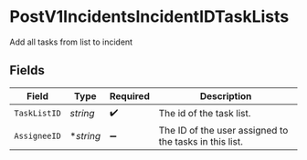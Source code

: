 # PostV1IncidentsIncidentIDTaskLists

Add all tasks from list to incident


## Fields

| Field                                                  | Type                                                   | Required                                               | Description                                            |
| ------------------------------------------------------ | ------------------------------------------------------ | ------------------------------------------------------ | ------------------------------------------------------ |
| `TaskListID`                                           | *string*                                               | :heavy_check_mark:                                     | The id of the task list.                               |
| `AssigneeID`                                           | **string*                                              | :heavy_minus_sign:                                     | The ID of the user assigned to the tasks in this list. |